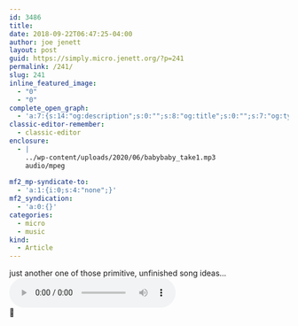```yaml
---
id: 3486
title: 
date: 2018-09-22T06:47:25-04:00
author: joe jenett
layout: post
guid: https://simply.micro.jenett.org/?p=241
permalink: /241/
slug: 241
inline_featured_image:
  - "0"
  - "0"
complete_open_graph:
  - 'a:7:{s:14:"og:description";s:0:"";s:8:"og:title";s:0:"";s:7:"og:type";s:0:"";s:12:"twitter:card";s:7:"summary";s:15:"twitter:creator";s:0:"";s:19:"twitter:description";s:0:"";s:8:"og:image";s:0:"";}'
classic-editor-remember:
  - classic-editor
enclosure:
  - |
    ../wp-content/uploads/2020/06/babybaby_take1.mp3
    audio/mpeg
    
mf2_mp-syndicate-to:
  - 'a:1:{i:0;s:4:"none";}'
mf2_syndication:
  - 'a:0:{}'
categories:
  - micro
  - music
kind:
  - Article
---
```

just another one of those primitive, unfinished song ideas...  
<audio controls="controls"><source src="../wp-content/uploads/2020/06/babybaby_take1.mp3" type="audio/mp3" /></audio>  
🎵